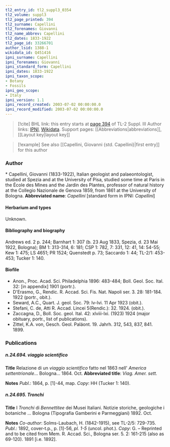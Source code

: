 ```yaml
---
tl2_entry_id: tl2_suppl3_0354
tl2_volume: suppl3
tl2_page_printed: 394
tl2_surname: Capellini
tl2_forenames: Giovanni
tl2_name_abbrev: Capellini
tl2_dates: 1833-1922
tl2_page_id: 33266701
author_lsid: 1388-1
wikidata_id: Q451416
ipni_surname: Capellini
ipni_forenames: Giovanni
ipni_standard_form: Capellini
ipni_dates: 1833-1922
ipni_taxon_scope: 
- Botany
- Fossils
ipni_geo_scope: 
- Italy
ipni_version: 1.1
ipni_record_created: 2003-07-02 00:00:00.0
ipni_record_modified: 2003-07-02 00:00:00.0
---
```


> [!cite] BHL link: this entry starts at [page 394](https://www.biodiversitylibrary.org/page/33266701) of TL-2 Suppl. III
> Author links: [IPNI](https://www.ipni.org/a/1388-1), [Wikidata](https://www.wikidata.org/wiki/Q451416). Support pages: [[Abbreviations|abbreviations]], [[Layout key|layout key]]

> [!example] See also [[Capellini, Giovanni {std. Capellini}|first entry]] for this author

### Author

\* Capellini, Giovanni (1833-1922), Italian geologist and palaeontologist, studied at Spezia and at the University of Pisa, studied some time at Paris in the École des Mines and the Jardin des Plantes, professor of natural history at the Collegio Nazionale de Genova 1859, from 1861 at the University of Bologna. 
**Abbreviated name**: *Capellini* \[standard form in IPNI: *Capellini*\]

#### Herbarium and types

Unknown.

#### Bibliography and biography

Andrews ed. 2 p. 244; Barnhart 1: 307 (b. 23 Aug 1833, Spezia, d. 23 Mai 1922, Bologna); BM 1: 313-314, 6: 181; CSP 1: 782, 7: 331, 12: 41, 14: 54-55; Kew 1: 475; LS 4651; PR 1524; Quenstedt p. 73; Saccardo 1: 44; TL-2/1: 453-453; Tucker 1: 140.

#### Biofile

- Anon., Proc. Acad. Sci. Philadelphia 1896: 483-484; Boll. Geol. Soc. Ital. 32: \[in appendix\] 1901 (portr.).
- D'Erasmo, G., Rendic. R. Accad. Sci. Fis. Nat. Napoli ser. 3. 28: 181-184. 1922 (portr., obit.).
- Seward, A.C., Quart. J. geol. Soc. 79: lv-lvi. 11 Apr 1923 (obit.).
- Stefani, C. de, Atti R. Accad. Lincei 5(Rendic.): 32. 1924. (obit.).
- Zaccagna, D., Boll. Soc. geol. Ital. 42: xlviii-lxi. (1923) 1924 (major obituary, portr., list of publications).
- Zittel, K.A. von, Gesch. Geol. Paläont. 19. Jahrh. 312, 543, 837, 841. 1899.

### Publications

##### n.24.694. viaggio scientifico

**Title**
Relazione di un *viaggio scientifico* fatto nel 1863 nell' *America settentrionale*... Bologna... 1864. Oct.
**Abbreviated title**: *Viag. Amer. sett.*

**Notes**
*Publ*.: 1864, p. \[1\]-44, map. *Copy*: HH (Tucker 1: 140).

##### n.24.695. Tronchi

**Title**
I *Tronchi* di *Bennettitee* dei Musei Italiani. Notizie storiche, geologiche i botaniche ... Bologna (Tipografia Gamberini e Parmeggiani) 1892. Oct.

**Notes**
*Co-author*: Solms-Laubach, H. (1842-1915), see TL-2/5: 729-735.
*Publ*.: 1892, cover-t.p., p. \[1\]-56, *pl. 1-5* (uncol. phot.). *Copy*: G. – Reprinted and to be cited from Mem. R. Accad. Sci., Bologna ser. 5. 2: 161-215 (also as 69-120). 1891 \[i.e. 1892\].


